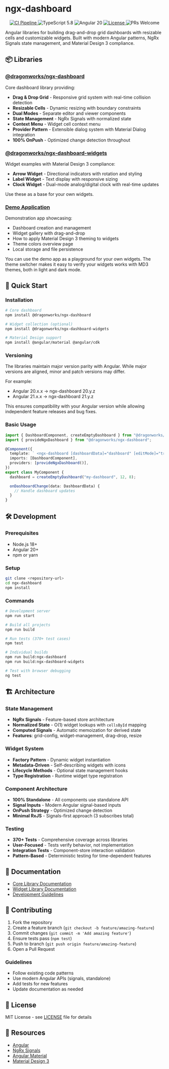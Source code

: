 # ngx-dashboard

<!-- Badges -->
<p align="center">
  <!-- CI Status -->
  <a href="https://github.com/TobyBackstrom/ngx-dashboard/actions/workflows/ci.yml">
    <img src="https://github.com/TobyBackstrom/ngx-dashboard/actions/workflows/ci.yml/badge.svg" alt="CI Pipeline">
  </a>
  <!-- Typescript version -->
  <img src="https://img.shields.io/badge/TypeScript-5.8-blue.svg?logo=typescript" alt="TypeScript 5.8">
  <!-- Angular Version -->
  <img src="https://img.shields.io/badge/Angular-v20-dd0031.svg?logo=angular" alt="Angular 20">
  <!-- License -->
  <a href="https://github.com/TobyBackstrom/ngx-dashboard/blob/main/LICENSE">
    <img src="https://img.shields.io/badge/license-MIT-blue.svg" alt="License">
  </a>
  <!-- PRs Welcome -->
  <img src="https://img.shields.io/badge/PRs-welcome-brightgreen.svg" alt="PRs Welcome">
</p>

Angular libraries for building drag-and-drop grid dashboards with resizable cells and customizable widgets. Built with modern Angular patterns, NgRx Signals state management, and Material Design 3 compliance.

## 📦 Libraries

### [@dragonworks/ngx-dashboard](./projects/ngx-dashboard)

Core dashboard library providing:

- **Drag & Drop Grid** - Responsive grid system with real-time collision detection
- **Resizable Cells** - Dynamic resizing with boundary constraints
- **Dual Modes** - Separate editor and viewer components
- **State Management** - NgRx Signals with normalized state
- **Context Menu** - Widget cell context menu
- **Provider Pattern** - Extensible dialog system with Material Dialog integration
- **100% OnPush** - Optimized change detection throughout

### [@dragonworks/ngx-dashboard-widgets](./projects/ngx-dashboard-widgets)

Widget examples with Material Design 3 compliance:

- **Arrow Widget** - Directional indicators with rotation and styling
- **Label Widget** - Text display with responsive sizing
- **Clock Widget** - Dual-mode analog/digital clock with real-time updates

Use these as a base for your own widgets.

### [Demo Application](./projects/demo)

Demonstration app showcasing:

- Dashboard creation and management
- Widget gallery with drag-and-drop
- How to apply Material Design 3 theming to widgets
- Theme colors overview page
- Local storage and file persistence

You can use the demo app as a playground for your own widgets.
The theme switcher makes it easy to verify your widgets works with MD3 themes, both in light and dark mode.

## 🚀 Quick Start

### Installation

```bash
# Core dashboard
npm install @dragonworks/ngx-dashboard

# Widget collection (optional)
npm install @dragonworks/ngx-dashboard-widgets

# Material Design support
npm install @angular/material @angular/cdk
```

### Versioning

The libraries maintain major version parity with Angular. While major versions are aligned, minor and patch versions may differ.

For example:

- Angular 20.x.x → ngx-dashboard 20.y.z
- Angular 21.x.x → ngx-dashboard 21.y.z

This ensures compatibility with your Angular version while allowing independent feature releases and bug fixes.

### Basic Usage

```typescript
import { DashboardComponent, createEmptyDashboard } from "@dragonworks/ngx-dashboard";
import { provideNgxDashboard } from "@dragonworks/ngx-dashboard";

@Component({
  template: ` <ngx-dashboard [dashboardData]="dashboard" [editMode]="true" (dashboardChange)="onDashboardChange($event)"> </ngx-dashboard> `,
  imports: [DashboardComponent],
  providers: [provideNgxDashboard()],
})
export class MyComponent {
  dashboard = createEmptyDashboard("my-dashboard", 12, 8);

  onDashboardChange(data: DashboardData) {
    // Handle dashboard updates
  }
}
```

## 🛠️ Development

### Prerequisites

- Node.js 18+
- Angular 20+
- npm or yarn

### Setup

```bash
git clone <repository-url>
cd ngx-dashboard
npm install
```

### Commands

```bash
# Development server
npm run start

# Build all projects
npm run build

# Run tests (370+ test cases)
npm test

# Individual builds
npm run build:ngx-dashboard
npm run build:ngx-dashboard-widgets

# Test with browser debugging
ng test
```

## 🏗️ Architecture

### State Management

- **NgRx Signals** - Feature-based store architecture
- **Normalized State** - O(1) widget lookups with `cellsById` mapping
- **Computed Signals** - Automatic memoization for derived state
- **Features**: grid-config, widget-management, drag-drop, resize

### Widget System

- **Factory Pattern** - Dynamic widget instantiation
- **Metadata-Driven** - Self-describing widgets with icons
- **Lifecycle Methods** - Optional state management hooks
- **Type Registration** - Runtime widget type registration

### Component Architecture

- **100% Standalone** - All components use standalone API
- **Signal Inputs** - Modern Angular signal-based inputs
- **OnPush Strategy** - Optimized change detection
- **Minimal RxJS** - Signals-first approach (3 subscribes total)

### Testing

- **370+ Tests** - Comprehensive coverage across libraries
- **User-Focused** - Tests verify behavior, not implementation
- **Integration Tests** - Component-store interaction validation
- **Pattern-Based** - Deterministic testing for time-dependent features

## 📖 Documentation

- [Core Library Documentation](./projects/ngx-dashboard/README.md)
- [Widget Library Documentation](./projects/ngx-dashboard-widgets/README.md)
- [Development Guidelines](./CLAUDE.md)

## 🤝 Contributing

1. Fork the repository
2. Create a feature branch (`git checkout -b feature/amazing-feature`)
3. Commit changes (`git commit -m 'Add amazing feature'`)
4. Ensure tests pass (`npm test`)
5. Push to branch (`git push origin feature/amazing-feature`)
6. Open a Pull Request

### Guidelines

- Follow existing code patterns
- Use modern Angular APIs (signals, standalone)
- Add tests for new features
- Update documentation as needed

## 📄 License

MIT License - see [LICENSE](LICENSE) file for details

## 🔗 Resources

- [Angular](https://angular.dev/)
- [NgRx Signals](https://ngrx.io/guide/signals)
- [Angular Material](https://material.angular.io/)
- [Material Design 3](https://m3.material.io/)
